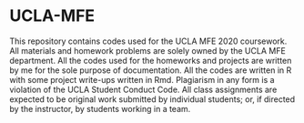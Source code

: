 # UCLA-MFE
This repository contains codes used for the UCLA MFE 2020 coursework. All materials and homework problems are solely owned by the UCLA MFE department. All the codes used for the homeworks and projects are written by me for the sole purpose of documentation. All the codes are written in R with some project write-ups written in Rmd. Plagiarism in any form is a violation of the UCLA Student Conduct Code. All class assignments are expected to be original work submitted by individual students; or, if directed by the instructor, by students working in a team.
